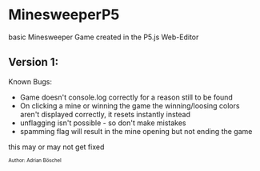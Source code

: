 # MinesweeperP5
basic Minesweeper Game created in the P5.js Web-Editor

## Version 1:
Known Bugs:
  - Game doesn't console.log correctly for a reason still to be found
  - On clicking a mine or winning the game the winning/loosing colors aren't displayed correctly, it resets instantly instead
  - unflagging isn't possible - so don't make mistakes
  - spamming flag will result in the mine opening but not ending the game

this may or may not get fixed


<sup><sub>Author: Adrian Böschel</sup></sub>
